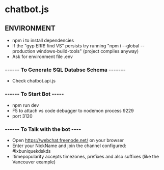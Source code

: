 # chatbot.js

## ENVIRONMENT
* npm i to install dependencies
* If the "gyp ERR! find VS" persists try running "npm i --global --production windows-build-tools" (project compiles anyway)
* Ask for environment file .env

### ------ To Generate SQL Databse Schema -------
* Check chatbot.api.js

### ------ To Start Bot -----
* npm run dev
* F5 to attach vs code debugger to nodemon process 9229
* port 3120

### ------ To Talk with the bot ----
* Open https://webchat.freenode.net/ on your browser
* Enter your NickName and join the channel configured: #lxbuniquekdskds
* !timepopularity accepts timezones, prefixes and also suffixes (like the Vancouver example)
